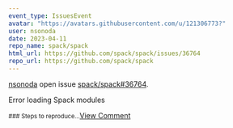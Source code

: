 ```yaml
---
event_type: IssuesEvent
avatar: "https://avatars.githubusercontent.com/u/121306773?"
user: nsonoda
date: 2023-04-11
repo_name: spack/spack
html_url: https://github.com/spack/spack/issues/36764
repo_url: https://github.com/spack/spack
---
```


<a href='https://github.com/nsonoda' target='_blank'>nsonoda</a> open issue <a href='https://github.com/spack/spack/issues/36764' target='_blank'>spack/spack#36764</a>.

<p>Error loading Spack modules</p><small>### Steps to reproduce...</small><a href='https://github.com/spack/spack/issues/36764' target='_blank'>View Comment</a>